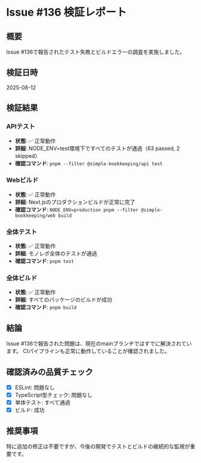 # Issue #136 検証レポート

## 概要

Issue #136で報告されたテスト失敗とビルドエラーの調査を実施しました。

## 検証日時

2025-08-12

## 検証結果

### APIテスト

- **状態**: ✅ 正常動作
- **詳細**: NODE_ENV=test環境下ですべてのテストが通過（63 passed, 2 skipped）
- **確認コマンド**: `pnpm --filter @simple-bookkeeping/api test`

### Webビルド

- **状態**: ✅ 正常動作
- **詳細**: Next.jsのプロダクションビルドが正常に完了
- **確認コマンド**: `NODE_ENV=production pnpm --filter @simple-bookkeeping/web build`

### 全体テスト

- **状態**: ✅ 正常動作
- **詳細**: モノレポ全体のテストが通過
- **確認コマンド**: `pnpm test`

### 全体ビルド

- **状態**: ✅ 正常動作
- **詳細**: すべてのパッケージのビルドが成功
- **確認コマンド**: `pnpm build`

## 結論

Issue #136で報告された問題は、現在のmainブランチではすでに解決されています。
CIパイプラインも正常に動作していることが確認されました。

## 確認済みの品質チェック

- [x] ESLint: 問題なし
- [x] TypeScript型チェック: 問題なし
- [x] 単体テスト: すべて通過
- [x] ビルド: 成功

## 推奨事項

特に追加の修正は不要ですが、今後の開発でテストとビルドの継続的な監視が重要です。
